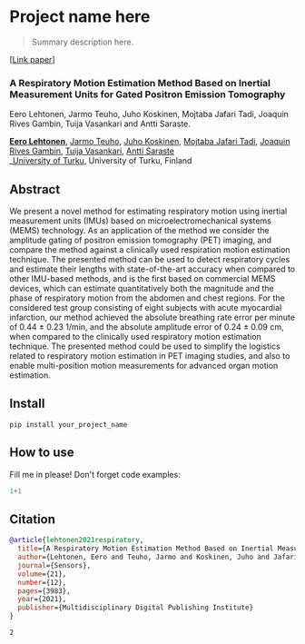 # Project name here
> Summary description here.


[[Link paper](https://www.mdpi.com/1424-8220/21/12/3983)]

### A Respiratory Motion Estimation Method Based on Inertial Measurement Units for Gated Positron Emission Tomography

Eero Lehtonen, Jarmo Teuho, Juho Koskinen, Mojtaba Jafari Tadi, Joaquin Rives Gambin, Tuija Vasankari and Antti Saraste.

[**Eero Lehtonen**](https://www.mdpi.com/1424-8220/21/12/3983), [Jarmo Teuho](https://www.mdpi.com/1424-8220/21/12/3983), [Juho Koskinen](https://www.mdpi.com/1424-8220/21/12/3983), [Mojtaba Jafari Tadi](https://www.mdpi.com/1424-8220/21/12/3983), [Joaquin Rives Gambin](https://www.mdpi.com/1424-8220/21/12/3983), [Tuija Vasankari](https://www.mdpi.com/1424-8220/21/12/3983), [Antti Saraste](https://www.mdpi.com/1424-8220/21/12/3983)  
_[University of Turku](https://www.mdpi.com/1424-8220/21/12/3983), University of Turku, Finland


Abstract
----------
We present a novel method for estimating respiratory motion using inertial measurement
units (IMUs) based on microelectromechanical systems (MEMS) technology. As an application of
the method we consider the amplitude gating of positron emission tomography (PET) imaging, and
compare the method against a clinically used respiration motion estimation technique. The presented
method can be used to detect respiratory cycles and estimate their lengths with state-of-the-art
accuracy when compared to other IMU-based methods, and is the first based on commercial MEMS
devices, which can estimate quantitatively both the magnitude and the phase of respiratory motion
from the abdomen and chest regions. For the considered test group consisting of eight subjects
with acute myocardial infarction, our method achieved the absolute breathing rate error per minute
of 0.44 ± 0.23 1/min, and the absolute amplitude error of 0.24 ± 0.09 cm, when compared to the
clinically used respiratory motion estimation technique. The presented method could be used to
simplify the logistics related to respiratory motion estimation in PET imaging studies, and also to
enable multi-position motion measurements for advanced organ motion estimation.



## Install

`pip install your_project_name`

## How to use

Fill me in please! Don't forget code examples:

```python
1+1
```


Citation
----------
```BibTex
@article{lehtonen2021respiratory,
  title={A Respiratory Motion Estimation Method Based on Inertial Measurement Units for Gated Positron Emission Tomography},
  author={Lehtonen, Eero and Teuho, Jarmo and Koskinen, Juho and Jafari Tadi, Mojtaba and Kl{\'e}n, Riku and Siekkinen, Reetta and Rives Gambin, Joaquin and Vasankari, Tuija and Saraste, Antti},
  journal={Sensors},
  volume={21},
  number={12},
  pages={3983},
  year={2021},
  publisher={Multidisciplinary Digital Publishing Institute}
}
```


    2


